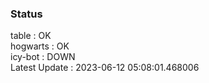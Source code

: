### Status


table : OK  
hogwarts : OK  
icy-bot : DOWN  
Latest Update : 2023-06-12 05:08:01.468006
